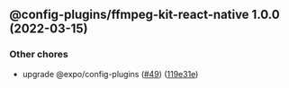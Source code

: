 ## @config-plugins/ffmpeg-kit-react-native 1.0.0 (2022-03-15)


### Other chores

* upgrade @expo/config-plugins ([#49](https://github.com/expo/config-plugins/issues/49)) ([119e31e](https://github.com/expo/config-plugins/commit/119e31edf110409272ace750f02d651124e1a22d))
